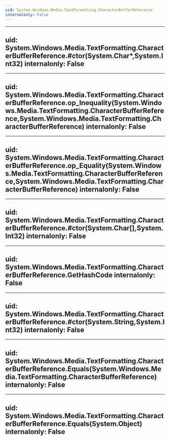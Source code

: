 ```yaml
---
uid: System.Windows.Media.TextFormatting.CharacterBufferReference
internalonly: False
---
```


---
uid: System.Windows.Media.TextFormatting.CharacterBufferReference.#ctor(System.Char*,System.Int32)
internalonly: False
---

---
uid: System.Windows.Media.TextFormatting.CharacterBufferReference.op_Inequality(System.Windows.Media.TextFormatting.CharacterBufferReference,System.Windows.Media.TextFormatting.CharacterBufferReference)
internalonly: False
---

---
uid: System.Windows.Media.TextFormatting.CharacterBufferReference.op_Equality(System.Windows.Media.TextFormatting.CharacterBufferReference,System.Windows.Media.TextFormatting.CharacterBufferReference)
internalonly: False
---

---
uid: System.Windows.Media.TextFormatting.CharacterBufferReference.#ctor(System.Char[],System.Int32)
internalonly: False
---

---
uid: System.Windows.Media.TextFormatting.CharacterBufferReference.GetHashCode
internalonly: False
---

---
uid: System.Windows.Media.TextFormatting.CharacterBufferReference.#ctor(System.String,System.Int32)
internalonly: False
---

---
uid: System.Windows.Media.TextFormatting.CharacterBufferReference.Equals(System.Windows.Media.TextFormatting.CharacterBufferReference)
internalonly: False
---

---
uid: System.Windows.Media.TextFormatting.CharacterBufferReference.Equals(System.Object)
internalonly: False
---
